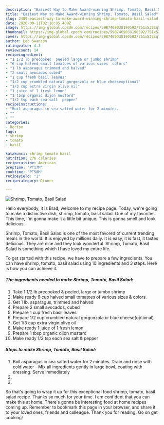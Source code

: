 ```yaml
---
description: "Easiest Way to Make Award-winning Shrimp, Tomato, Basil Salad"
title: "Easiest Way to Make Award-winning Shrimp, Tomato, Basil Salad"
slug: 2489-easiest-way-to-make-award-winning-shrimp-tomato-basil-salad
date: 2020-09-11T02:10:05.409Z
image: https://img-global.cpcdn.com/recipes/5987469038190592/751x532cq70/shrimp-tomato-basil-salad-recipe-main-photo.jpg
thumbnail: https://img-global.cpcdn.com/recipes/5987469038190592/751x532cq70/shrimp-tomato-basil-salad-recipe-main-photo.jpg
cover: https://img-global.cpcdn.com/recipes/5987469038190592/751x532cq70/shrimp-tomato-basil-salad-recipe-main-photo.jpg
author: Leo Swanson
ratingvalue: 4.3
reviewcount: 14
recipeingredient:
- "1 1/2 lb precooked  peeled large or jumbo shrimp"
- "6 cup halved small tomatoes of various sizes  colors"
- "1 lb asparagus trimmed and halved"
- "2 small avocados cubed"
- "1 cup fresh basil leaves"
- "1/2 cup crumbled natural gorgonzola or blue cheeseoptional"
- "1/3 cup extra virgin olive oil"
- "1 juice of 1 fresh lemon"
- "1 tbsp organic dijon mustard"
- "1/2 tsp each sea salt  pepper"
recipeinstructions:
- "Boil asparagus in sea salted water for 2 minutes.                                        Drain and rinse with cold water Mix all ingredients gently in large bowl, coating with dressing. Serve immediately"
- ""
- ""
categories:
- Recipe
tags:
- shrimp
- tomato
- basil

katakunci: shrimp tomato basil 
nutrition: 276 calories
recipecuisine: American
preptime: "PT17M"
cooktime: "PT58M"
recipeyield: "1"
recipecategory: Dinner

---
```



![Shrimp, Tomato, Basil Salad](https://img-global.cpcdn.com/recipes/5987469038190592/751x532cq70/shrimp-tomato-basil-salad-recipe-main-photo.jpg)

Hello everybody, it is Brad, welcome to my recipe page. Today, we're going to make a distinctive dish, shrimp, tomato, basil salad. One of my favorites. This time, I'm gonna make it a little bit unique. This is gonna smell and look delicious.

Shrimp, Tomato, Basil Salad is one of the most favored of current trending meals in the world. It is enjoyed by millions daily. It is easy, it is fast, it tastes delicious. They are nice and they look wonderful. Shrimp, Tomato, Basil Salad is something which I have loved my entire life.




To get started with this recipe, we have to prepare a few ingredients. You can have shrimp, tomato, basil salad using 10 ingredients and 3 steps. Here is how you can achieve it.

<!--inarticleads1-->

##### The ingredients needed to make Shrimp, Tomato, Basil Salad:

1. Take 1 1/2 lb precooked &amp; peeled, large or jumbo shrimp
1. Make ready 6 cup halved small tomatoes of various sizes &amp; colors.
1. Get 1 lb. asparagus, trimmed and halved
1. Prepare 2 small avocados, cubed
1. Prepare 1 cup fresh basil leaves
1. Prepare 1/2 cup crumbled natural gorgonzola or blue cheese(optional)
1. Get 1/3 cup extra virgin olive oil
1. Make ready 1 juice of 1 fresh lemon
1. Prepare 1 tbsp organic dijon mustard
1. Make ready 1/2 tsp each sea salt &amp; pepper




<!--inarticleads2-->

##### Steps to make Shrimp, Tomato, Basil Salad:

1. Boil asparagus in sea salted water for 2 minutes.                                        Drain and rinse with cold water - Mix all ingredients gently in large bowl, coating with dressing. Serve immediately
1. 
1. 




So that's going to wrap it up for this exceptional food shrimp, tomato, basil salad recipe. Thanks so much for your time. I am confident that you can make this at home. There's gonna be interesting food at home recipes coming up. Remember to bookmark this page in your browser, and share it to your loved ones, friends and colleague. Thank you for reading. Go on get cooking!

